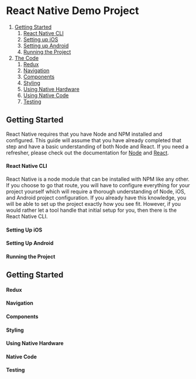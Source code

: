 # React Native Demo Project


  1. [Getting Started](#getting-started)
      1. [React Native CLI](#react-native-cli)
      2. [Setting up iOS](#setting-up-ios)
      3. [Setting up Android](#setting-up-android)
      4. [Running the Project](#running-project)
  2. [The Code](#the-code)
      1. [Redux](#redux)
      2. [Navigation](#navigation)
      3. [Components](#components)
      4. [Styling](#styling)
      5. [Using Native Hardware](#native-hardware)
      6. [Using Native Code](#native-code)
      7. [Testing](#testing)


## <a id="getting-started"></a>Getting Started

React Native requires that you have Node and NPM installed and configured. This guide will assume that you have already completed that step and have a basic understanding of both Node and React. If you need a refresher, please check out the documentation for [Node](https://nodejs.org/en/) and [React](https://reactjs.org/).

#### <a id="react-native-cli"></a>React Native CLI

React Native is a node module that can be installed with NPM like any other. If you choose to go that route, you will have to configure everything for your project yourself which will require a thorough understanding of Node, iOS, and Android project configuration. If you already have this knowledge, you will be able to set up the project exactly how you see fit. However, if you would rather let a tool handle that initial setup for you, then there is the React Native CLI. 

#### <a id="setting-up-ios"></a>Setting Up iOS
#### <a id="setting-up-android"></a>Setting Up Android
#### <a id="running-project"></a>Running the Project


## <a id="getting-started"></a>Getting Started

#### <a id="redux"></a>Redux
#### <a id="navigation"></a>Navigation
#### <a id="components"></a>Components
#### <a id="styling"></a>Styling
#### <a id="native-hardware"></a>Using Native Hardware
#### <a id="native-code"></a>Native Code
#### <a id="testing"></a>Testing
